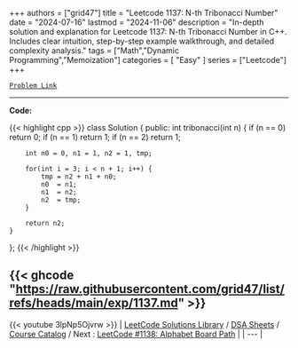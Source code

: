 
+++
authors = ["grid47"]
title = "Leetcode 1137: N-th Tribonacci Number"
date = "2024-07-16"
lastmod = "2024-11-06"
description = "In-depth solution and explanation for Leetcode 1137: N-th Tribonacci Number in C++. Includes clear intuition, step-by-step example walkthrough, and detailed complexity analysis."
tags = ["Math","Dynamic Programming","Memoization"]
categories = [
    "Easy"
]
series = ["Leetcode"]
+++



[`Problem Link`](https://leetcode.com/problems/n-th-tribonacci-number/description/)

---
**Code:**

{{< highlight cpp >}}
class Solution {
public:
    int tribonacci(int n) {
        if (n == 0) return 0;
        if (n == 1) return 1;
        if (n == 2) return 1;
        
        int n0 = 0, n1 = 1, n2 = 1, tmp;
        
        for(int i = 3; i < n + 1; i++) {
            tmp = n2 + n1 + n0;
            n0  = n1;
            n1  = n2;
            n2  = tmp;
        }
        
        return n2;
    }
};
{{< /highlight >}}

{{< ghcode "https://raw.githubusercontent.com/grid47/list/refs/heads/main/exp/1137.md" >}}
---
{{< youtube 3lpNp5Ojvrw >}}
| [LeetCode Solutions Library](https://grid47.xyz/leetcode/) / [DSA Sheets](https://grid47.xyz/sheets/) / [Course Catalog](https://grid47.xyz/courses/) / Next : [LeetCode #1138: Alphabet Board Path](https://grid47.xyz/leetcode/solution-1138-alphabet-board-path/) |
| --- |
